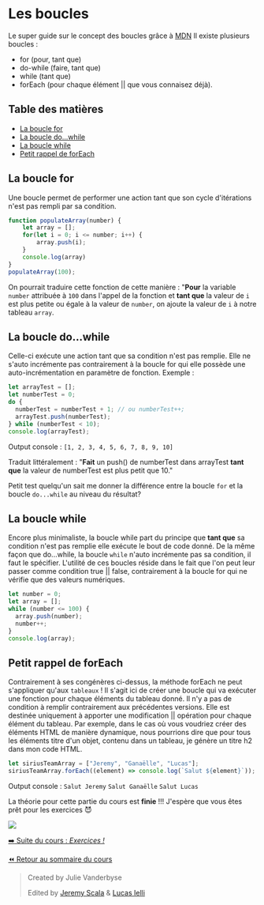 <!-- omit in toc -->
# Les boucles
Le super guide sur le concept des boucles grâce à [MDN](https://developer.mozilla.org/fr/docs/Web/JavaScript/Guide/Loops_and_iteration)
Il existe plusieurs boucles :
- for (pour, tant que)
- do-while (faire, tant que)
- while (tant que)
- forEach (pour chaque élément || que vous connaisez déjà).
<!-- omit in toc -->
## Table des matières
- [La boucle for](#la-boucle-for)
- [La boucle do...while](#la-boucle-dowhile)
- [La boucle while](#la-boucle-while)
- [Petit rappel de forEach](#petit-rappel-de-foreach)

## La boucle for

Une boucle permet de performer une action tant que son cycle d'itérations n'est pas rempli par sa condition.

```js
function populateArray(number) {
    let array = [];
    for(let i = 0; i <= number; i++) {
        array.push(i);
    }
    console.log(array)
}
populateArray(100);
```
On pourrait traduire cette fonction de cette manière :
"**Pour** la variable ``number`` attribuée à ``100`` dans l'appel de la fonction et **tant que** la valeur de ``i`` est plus petite ou égale à la valeur de ``number``, on ajoute la valeur de ``i`` à notre tableau ``array``.

## La boucle do...while

Celle-ci exécute une action tant que sa condition n'est pas remplie. Elle ne s'auto incrémente pas contrairement à la boucle for qui elle possède une auto-incrémentation en paramètre de fonction. Exemple :

```js
let arrayTest = [];
let numberTest = 0;
do {
  numberTest = numberTest + 1; // ou numberTest++;
  arrayTest.push(numberTest);
} while (numberTest < 10);
console.log(arrayTest);
```
Output console : ``[1, 2, 3, 4, 5, 6, 7, 8, 9, 10]``

Traduit littéralement : "**Fait** un push() de numberTest dans arrayTest **tant que** la valeur de numberTest est plus petit que 10."

Petit test quelqu'un sait me donner la différence entre la boucle ``for`` et la boucle ``do...while`` au niveau du résultat?

## La boucle while

Encore plus minimaliste, la boucle while part du principe que **tant que** sa condition n'est pas remplie elle exécute le bout de code donné. De la même façon que do...while, la boucle ``while`` n'auto incrémente pas sa condition, il faut le spécifier. L'utilité de ces boucles réside dans le fait que l'on peut leur passer comme condition true || false, contrairement à la boucle for qui ne vérifie que des valeurs numériques.

```js
let number = 0;
let array = [];
while (number <= 100) {
  array.push(number);
  number++;
}
console.log(array);
```

## Petit rappel de forEach

Contrairement à ses congénères ci-dessus, la méthode forEach ne peut s'appliquer qu'aux ``tableaux`` ! Il s'agit ici de créer une boucle qui va exécuter une fonction pour chaque éléments du tableau donné. Il n'y a pas de condition à remplir contrairement aux précédentes versions. Elle est destinée uniquement à apporter une modification || opération pour chaque élément du tableau. Par exemple, dans le cas où vous voudriez créer des éléments HTML de manière dynamique, nous pourrions dire que pour tous les éléments titre d'un objet, contenu dans un tableau, je génère un titre h2 dans mon code HTML.

```js
let siriusTeamArray = ["Jeremy", "Ganaëlle", "Lucas"];
siriusTeamArray.forEach((element) => console.log(`Salut ${element}`));
```
Output console : ``Salut Jeremy`` ``Salut Ganaëlle`` ``Salut Lucas``

La théorie pour cette partie du cours est **finie** !!! J'espère que vous êtes prêt pour les exercices 😈

![](https://c.tenor.com/Fthj62gIHrIAAAAM/falling-papers-people-are-awesome.gif)

[:arrow_right: Suite du cours : *Exercices !*](../ExercicesJS/)

[:rewind: Retour au sommaire du cours](../../README.md)

> Created by Julie Vanderbyse
> 
> Edited by [Jeremy Scala](https://github.com/scalajeremy) & [Lucas Ielli](https://github.com/LucasIelli)

